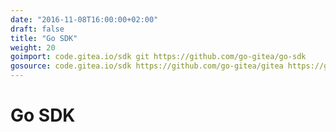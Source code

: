 ```yaml
---
date: "2016-11-08T16:00:00+02:00"
draft: false
title: "Go SDK"
weight: 20
goimport: code.gitea.io/sdk git https://github.com/go-gitea/go-sdk
gosource: code.gitea.io/sdk https://github.com/go-gitea/gitea https://github.com/go-gitea/go-sdk/tree/master{/dir} https://github.com/go-gitea/go-sdk/blob/master{/dir}/{file}#L{line}
---
```


# Go SDK
